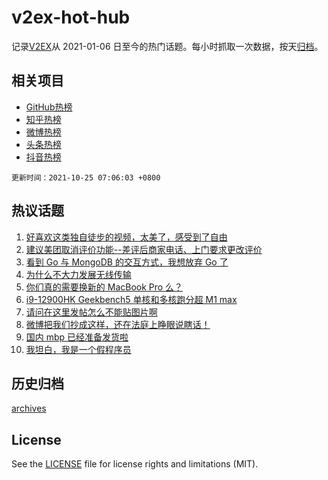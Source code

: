 # v2ex-hot-hub

 记录[V2EX](https://www.v2ex.com/)从 2021-01-06 日至今的热门话题。每小时抓取一次数据，按天[归档](archives)。
 
 ## 相关项目

- [GitHub热榜](https://github.com/lonnyzhang423/github-hot-hub)
- [知乎热榜](https://github.com/lonnyzhang423/zhihu-hot-hub)
- [微博热榜](https://github.com/lonnyzhang423/weibo-hot-hub)
- [头条热榜](https://github.com/lonnyzhang423/toutiao-hot-hub)
- [抖音热榜](https://github.com/lonnyzhang423/douyin-hot-hub)


 `更新时间：2021-10-25 07:06:03 +0800`

## 热议话题

1. [好喜欢这类独自徒步的视频，太美了，感受到了自由](https://www.v2ex.com/t/810131)
1. [建议美团取消评价功能--差评后商家电话、上门要求更改评价](https://www.v2ex.com/t/810159)
1. [看到 Go 与 MongoDB 的交互方式，我想放弃 Go 了](https://www.v2ex.com/t/810126)
1. [为什么不大力发展无线传输](https://www.v2ex.com/t/810104)
1. [你们真的需要换新的 MacBook Pro 么？](https://www.v2ex.com/t/810193)
1. [i9-12900HK Geekbench5 单核和多核跑分超 M1 max](https://www.v2ex.com/t/810190)
1. [请问在这里发帖怎么不能贴图片啊](https://www.v2ex.com/t/810127)
1. [微博把我们抄成这样，还在法庭上睁眼说瞎话！](https://www.v2ex.com/t/810217)
1. [国内 mbp 已经准备发货啦](https://www.v2ex.com/t/810120)
1. [我坦白，我是一个假程序员](https://www.v2ex.com/t/810156)

## 历史归档

[archives](archives)

## License

See the [LICENSE](LICENSE) file for license rights and limitations (MIT).

